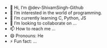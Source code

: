 - 👋 Hi, I’m @dev-ShivamSingh-Github
- 👀 I’m interested in the world of programming.
- 🌱 I’m currently learning C, Python, JS
- 💞️ I’m looking to collaborate on ...
- 📫 How to reach me ...
- 😄 Pronouns: He
- ⚡ Fun fact: ...

<!---
dev-ShivamSingh-Github/dev-ShivamSingh-Github is a ✨ special ✨ repository because its `README.md` (this file) appears on your GitHub profile.
You can click the Preview link to take a look at your changes.
--->
